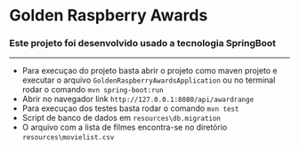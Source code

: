 # Golden Raspberry Awards

### Este projeto foi desenvolvido usado a tecnologia SpringBoot

---  

- Para execuçao do projeto basta abrir o projeto como maven projeto e executar o arquivo `GoldenRaspberryAwardsApplication` ou 
  no terminal rodar o comando `mvn spring-boot:run`
- Abrir no navegador link `http://127.0.0.1:8080/api/awardrange`
- Para execuçao dos testes basta rodar o comando `mvn test`
- Script de banco de dados em `resources\db.migration`
- O arquivo com a lista de filmes encontra-se no diretório `resources\movielist.csv`
